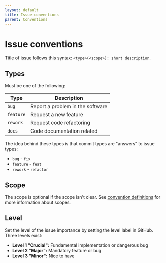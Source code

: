 ```yaml
---
layout: default
title: Issue conventions
parent: Conventions
---
```


# Issue conventions

Title of issue follows this syntax: `<type>(<scope>): short description`.

## Types

Must be one of the following:

|Type|Description|
|-|-|
|`bug`|Report a problem in the software|
|`feature`|Request a new feature|
|`rework`|Request code refactoring|
|`docs`|Code documentation related|

The idea behind these types is that commit types are "answers" to issue types:

* `bug` - `fix`
* `feature` - `feat`
* `rework` - `refactor`

## Scope

The scope is optional if the scope isn't clear.
See [convention definitions](/conventions#definitions) for more information about scopes.

## Level

Set the level of the issue importance by setting the level label in GitHub.
Three levels exist:

* **Level 1 "Crucial":** Fundamental implementation or dangerous bug
* **Level 2 "Major":** Mandatory feature or bug
* **Level 3 "Minor":** Nice to have
